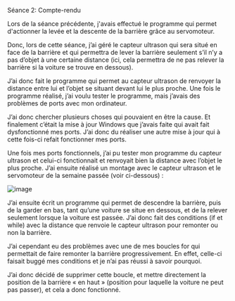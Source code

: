 Séance 2: Compte-rendu

Lors de la séance précédente, j'avais effectué le programme qui permet d'actionner la levée et la descente de la barrière grâce au servomoteur. 

Donc, lors de cette séance, j’ai géré le capteur ultrason qui sera situé en face de la barrière et qui permettra de lever la barrière seulement s’il n’y a pas d’objet à une certaine distance (ici, cela permettra de ne pas relever la barrière si la voiture se trouve en dessous).

J’ai donc fait le programme qui permet au capteur ultrason de renvoyer la distance entre lui et l’objet se situant devant lui le plus proche. Une fois le programme réalisé, j’ai voulu tester le programme, mais j’avais des problèmes de ports avec mon ordinateur.

J’ai donc chercher plusieurs choses qui pouvaient en être la cause. Et finalement c’était la mise à jour Windows que j’avais faite qui avait fait dysfonctionné mes ports. J’ai donc du réaliser une autre mise à jour qui à cette fois-ci refait fonctionner mes ports. 

Une fois mes ports fonctionnels, j’ai pu tester mon programme du capteur ultrason et celui-ci fonctionnait et renvoyait bien la distance avec l’objet le plus proche.
J’ai ensuite réalisé un montage avec le capteur ultrason et le servomoteur de la semaine passée (voir ci-dessous) :




![image](https://user-images.githubusercontent.com/120109320/208505806-1fb88b35-56ee-4efd-98be-d0dee16415af.png)




J’ai ensuite écrit un programme qui permet de descendre la barrière, puis de la garder en bas, tant qu’une voiture se situe en dessous, et de la relever seulement lorsque la voiture est passée. J’ai donc fait des conditions (if et while) avec la distance que renvoie le capteur ultrason pour remonter ou non la barrière. 

J’ai cependant eu des problèmes avec une de mes boucles for qui permettait de faire remonter la barrière progressivement. En effet, celle-ci faisait buggé mes conditions et je n’ai pas réussi à savoir pourquoi. 

J’ai donc décidé de supprimer cette boucle, et mettre directement la position de la barrière « en haut » (position pour laquelle la voiture ne peut pas passer), et cela a donc fonctionné. 


